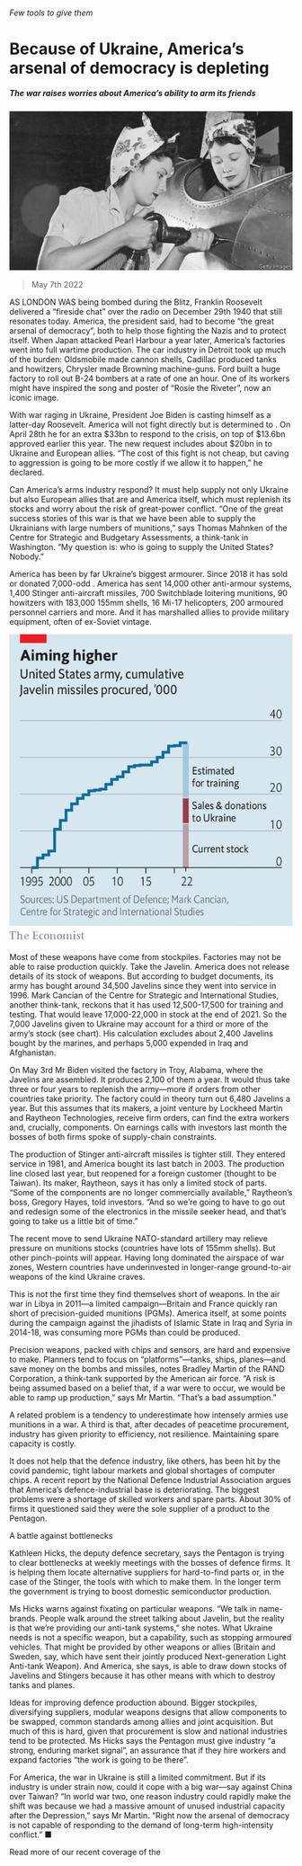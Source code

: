 ###### Few tools to give them

# Because of Ukraine, America’s arsenal of democracy is depleting 

##### The war raises worries about America’s ability to arm its friends 

![image](images/20220507_usp001.jpg) 

> May 7th 2022 

AS LONDON WAS being bombed during the Blitz, Franklin Roosevelt delivered a “fireside chat” over the radio on December 29th 1940 that still resonates today. America, the president said, had to become “the great arsenal of democracy”, both to help those fighting the Nazis and to protect itself. When Japan attacked Pearl Harbour a year later, America’s factories went into full wartime production. The car industry in Detroit took up much of the burden: Oldsmobile made cannon shells, Cadillac produced tanks and howitzers, Chrysler made Browning machine-guns. Ford built a huge factory to roll out B-24 bombers at a rate of one an hour. One of its workers might have inspired the song and poster of “Rosie the Riveter”, now an iconic image.

With war raging in Ukraine, President Joe Biden is casting himself as a latter-day Roosevelt. America will not fight directly but is determined to . On April 28th he  for an extra $33bn to respond to the crisis, on top of $13.6bn approved earlier this year. The new request includes about $20bn in  to Ukraine and European allies. “The cost of this fight is not cheap, but caving to aggression is going to be more costly if we allow it to happen,” he declared.


Can America’s arms industry respond? It must help supply not only Ukraine but also European allies that are  and America itself, which must replenish its stocks and worry about the risk of great-power conflict. “One of the great success stories of this war is that we have been able to supply the Ukrainians with large numbers of munitions,” says Thomas Mahnken of the Centre for Strategic and Budgetary Assessments, a think-tank in Washington. “My question is: who is going to supply the United States? Nobody.”

America has been by far Ukraine’s biggest armourer. Since 2018 it has sold or donated 7,000-odd . America has sent 14,000 other anti-armour systems, 1,400 Stinger anti-aircraft missiles, 700 Switchblade loitering munitions, 90 howitzers with 183,000 155mm shells, 16 Mi-17 helicopters, 200 armoured personnel carriers and more. And it has marshalled allies to provide military equipment, often of ex-Soviet vintage.

![image](images/20220507_USC130.png) 


Most of these weapons have come from stockpiles. Factories may not be able to raise production quickly. Take the Javelin. America does not release details of its stock of weapons. But according to budget documents, its army has bought around 34,500 Javelins since they went into service in 1996. Mark Cancian of the Centre for Strategic and International Studies, another think-tank, reckons that it has used 12,500-17,500 for training and testing. That would leave 17,000-22,000 in stock at the end of 2021. So the 7,000 Javelins given to Ukraine may account for a third or more of the army’s stock (see chart). His calculation excludes about 2,400 Javelins bought by the marines, and perhaps 5,000 expended in Iraq and Afghanistan.

On May 3rd Mr Biden visited the factory in Troy, Alabama, where the Javelins are assembled. It produces 2,100 of them a year. It would thus take three or four years to replenish the army—more if orders from other countries take priority. The factory could in theory turn out 6,480 Javelins a year. But this assumes that its makers, a joint venture by Lockheed Martin and Raytheon Technologies, receive firm orders, can find the extra workers and, crucially, components. On earnings calls with investors last month the bosses of both firms spoke of supply-chain constraints.

The production of Stinger anti-aircraft missiles is tighter still. They entered service in 1981, and America bought its last batch in 2003. The production line closed last year, but reopened for a foreign customer (thought to be Taiwan). Its maker, Raytheon, says it has only a limited stock of parts. “Some of the components are no longer commercially available,” Raytheon’s boss, Gregory Hayes, told investors. “And so we’re going to have to go out and redesign some of the electronics in the missile seeker head, and that’s going to take us a little bit of time.”

The recent move to send Ukraine NATO-standard artillery may relieve pressure on munitions stocks (countries have lots of 155mm shells). But other pinch-points will appear. Having long dominated the airspace of war zones, Western countries have underinvested in longer-range ground-to-air weapons of the kind Ukraine craves.

This is not the first time they find themselves short of weapons. In the air war in Libya in 2011—a limited campaign—Britain and France quickly ran short of precision-guided munitions (PGMs). America itself, at some points during the campaign against the jihadists of Islamic State in Iraq and Syria in 2014-18, was consuming more PGMs than could be produced.

Precision weapons, packed with chips and sensors, are hard and expensive to make. Planners tend to focus on “platforms”—tanks, ships, planes—and save money on the bombs and missiles, notes Bradley Martin of the RAND Corporation, a think-tank supported by the American air force. “A risk is being assumed based on a belief that, if a war were to occur, we would be able to ramp up production,” says Mr Martin. “That’s a bad assumption.”

A related problem is a tendency to underestimate how intensely armies use munitions in a war. A third is that, after decades of peacetime procurement, industry has given priority to efficiency, not resilience. Maintaining spare capacity is costly.

It does not help that the defence industry, like others, has been hit by the covid pandemic, tight labour markets and global shortages of computer chips. A recent report by the National Defence Industrial Association argues that America’s defence-industrial base is deteriorating. The biggest problems were a shortage of skilled workers and spare parts. About 30% of firms it questioned said they were the sole supplier of a product to the Pentagon.

A battle against bottlenecks

Kathleen Hicks, the deputy defence secretary, says the Pentagon is trying to clear bottlenecks at weekly meetings with the bosses of defence firms. It is helping them locate alternative suppliers for hard-to-find parts or, in the case of the Stinger, the tools with which to make them. In the longer term the government is trying to boost domestic semiconductor production.

Ms Hicks warns against fixating on particular weapons. “We talk in name-brands. People walk around the street talking about Javelin, but the reality is that we’re providing our anti-tank systems,” she notes. What Ukraine needs is not a specific weapon, but a capability, such as stopping armoured vehicles. That might be provided by other weapons or allies (Britain and Sweden, say, which have sent their jointly produced Next-generation Light Anti-tank Weapon). And America, she says, is able to draw down stocks of Javelins and Stingers because it has other means with which to destroy tanks and planes.

Ideas for improving defence production abound. Bigger stockpiles, diversifying suppliers, modular weapons designs that allow components to be swapped, common standards among allies and joint acquisition. But much of this is hard, given that procurement is slow and national industries tend to be protected. Ms Hicks says the Pentagon must give industry “a strong, enduring market signal”, an assurance that if they hire workers and expand factories “the work is going to be there”.

For America, the war in Ukraine is still a limited commitment. But if its industry is under strain now, could it cope with a big war—say against China over Taiwan? “In world war two, one reason industry could rapidly make the shift was because we had a massive amount of unused industrial capacity after the Depression,” says Mr Martin. “Right now the arsenal of democracy is not capable of responding to the demand of long-term high-intensity conflict.” ■

Read more of our recent coverage of the 

